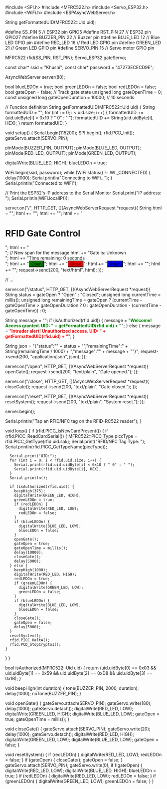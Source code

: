 #include <SPI.h>
#include <MFRC522.h>
#include <Servo_ESP32.h>
#include <WiFi.h>
#include <ESPAsyncWebServer.h>

String getFormattedUID(MFRC522::Uid uid);



#define SS_PIN    5    // ESP32 pin GPIO5
#define RST_PIN   27   // ESP32 pin GPIO27
#define BUZZER_PIN 22   // Buzzer pin
#define BLUE_LED  12   // Blue LED GPIO pin
#define RED_LED   16   // Red LED GPIO pin
#define GREEN_LED 21   // Green LED GPIO pin
#define SERVO_PIN  15   // Servo motor GPIO pin

MFRC522 rfid(SS_PIN, RST_PIN);
Servo_ESP32 gateServo;

const char* ssid = "Khushi";
const char* password = "47273ECECD9E";

AsyncWebServer server(80);

bool blueLEDOn = true;
bool greenLEDOn = false;
bool redLEDOn = false;
bool gateOpen = false; // Track gate state
unsigned long gateOpenTime = 0;
const unsigned long gateOpenDuration = 10000; // 10 seconds

// Function definition
String getFormattedUID(MFRC522::Uid uid) {
  String formattedUID = "";
  for (int i = 0; i < uid.size; i++) {
    formattedUID += (uid.uidByte[i] < 0x10 ? " 0" : " ");
    formattedUID += String(uid.uidByte[i], HEX);
  }
  return formattedUID;
}

void setup() {
  Serial.begin(115200);
  SPI.begin();
  rfid.PCD_Init();
  gateServo.attach(SERVO_PIN);

  pinMode(BUZZER_PIN, OUTPUT);
  pinMode(BLUE_LED, OUTPUT);
  pinMode(RED_LED, OUTPUT);
  pinMode(GREEN_LED, OUTPUT);

  digitalWrite(BLUE_LED, HIGH);
  blueLEDOn = true;

  WiFi.begin(ssid, password);
  while (WiFi.status() != WL_CONNECTED) {
    delay(1000);
    Serial.println("Connecting to WiFi...");
  }
  Serial.println("Connected to WiFi");

  // Print the ESP32's IP address to the Serial Monitor
  Serial.print("IP address: ");
  Serial.println(WiFi.localIP());

  server.on("/", HTTP_GET, [](AsyncWebServerRequest *request){
  String html = "<html><head>";
  html += "<style>";
  html += ".button { width: 100px; height: 100px; font-size: 20px; transition: background-color 0.3s; }";
  html += ".button:hover { background-color: darkgrey; }";
  html += ".button:active { background-color: darkred; }";
  html += ".message { font-size: 24px; font-weight: bold; }"; // New style for the message
  html += "</style>";
  html += "</head><body>";
  html += "<h1>RFID Gate Control</h1>";
  html += "<span class='message' id='statusMessage'></span><br>"; // New span for the message
  html += "Gate is: <span id='gateStatus'>Unknown</span><br>";
  html += "Time remaining: <span id='timer'>0 seconds</span><br>";
  html += "<button class='button' style='background-color: green;' onclick='openGate()'>Open</button>";
  html += "<button class='button' style='background-color: red;' onclick='closeGate()'>Close</button>";
  html += "<button class='button' style='background-color: blue;' onclick='resetSystem()'>Reset</button>";
  html += "<script>";
  html += "function updateStatus() {";
  html += "fetch('/status')";
  html += ".then(response => response.json())";
  html += ".then(data => {";
  html += "document.getElementById('gateStatus').textContent = data.status;";
  html += "document.getElementById('timer').textContent = 'Time remaining: ' + data.remainingTime + ' seconds';";
  html += "if (data.message) document.getElementById('statusMessage').innerHTML = data.message;"; // New line for updating the message
  html += "});";
  html += "}";
  html += "function openGate() {";
  html += "fetch('/open');";
  html += "}";
  html += "function closeGate() {";
  html += "fetch('/close');";
  html += "}";
  html += "function resetSystem() {";
  html += "fetch('/reset');";
  html += "}";
  html += "updateStatus();";
  html += "setInterval(updateStatus, 2000);"; // Update every 2 seconds
  html += "</script>";
  html += "</body></html>";
  request->send(200, "text/html", html);
});

// ...

server.on("/status", HTTP_GET, [](AsyncWebServerRequest *request){
  String status = gateOpen ? "Open" : "Closed";
  unsigned long currentTime = millis();
  unsigned long remainingTime = gateOpen ? (currentTime - gateOpenTime > gateOpenDuration ? 0 : gateOpenDuration - (currentTime - gateOpenTime)) : 0;

  String message = "";
if (isAuthorized(rfid.uid)) {
  message = "<span class='message' style='color: green; font-weight: bold;'>Welcome! Access granted. UID: " + getFormattedUID(rfid.uid) + "</span>";
} else {
  message = "<span class='message' style='color: red; font-weight: bold;'>Intruder alert! Unauthorized access. UID: " + getFormattedUID(rfid.uid) + "</span>";
}

  String json = "{\"status\":\"" + status + "\",\"remainingTime\":" + String(remainingTime / 1000) + ",\"message\":\"" + message + "\"}";
  request->send(200, "application/json", json);
});

  server.on("/open", HTTP_GET, [](AsyncWebServerRequest *request){
    openGate();
    request->send(200, "text/plain", "Gate opened.");
  });

  server.on("/close", HTTP_GET, [](AsyncWebServerRequest *request){
    closeGate();
    request->send(200, "text/plain", "Gate closed.");
  });

  server.on("/reset", HTTP_GET, [](AsyncWebServerRequest *request){
    resetSystem();
    request->send(200, "text/plain", "System reset.");
  });

  server.begin();

  Serial.println("Tap an RFID/NFC tag on the RFID-RC522 reader");
}

void loop() {
  if (rfid.PICC_IsNewCardPresent()) {
    if (rfid.PICC_ReadCardSerial()) {
      MFRC522::PICC_Type piccType = rfid.PICC_GetType(rfid.uid.sak);
      Serial.print("RFID/NFC Tag Type: ");
      Serial.println(rfid.PICC_GetTypeName(piccType));

      Serial.print("UID:");
      for (int i = 0; i < rfid.uid.size; i++) {
        Serial.print(rfid.uid.uidByte[i] < 0x10 ? " 0" : " ");
        Serial.print(rfid.uid.uidByte[i], HEX);
      }
      Serial.println();

      if (isAuthorized(rfid.uid)) {
        beepHigh(375);
        digitalWrite(GREEN_LED, HIGH);
        greenLEDOn = true;
        if (redLEDOn) {
          digitalWrite(RED_LED, LOW);
          redLEDOn = false;
        }
        if (blueLEDOn) {
          digitalWrite(BLUE_LED, LOW);
          blueLEDOn = false;
        }
        openGate();
        gateOpen = true;
        gateOpenTime = millis();
        delay(10000);
        closeGate();
        delay(5000);
      } else {
        beepHigh(1000);
        digitalWrite(RED_LED, HIGH);
        redLEDOn = true;
        if (greenLEDOn) {
          digitalWrite(GREEN_LED, LOW);
          greenLEDOn = false;
        }
        if (blueLEDOn) {
          digitalWrite(BLUE_LED, LOW);
          blueLEDOn = false;
        }
        closeGate();
        gateOpen = false;
        delay(5000);
      }
      resetSystem();
      rfid.PICC_HaltA();
      rfid.PCD_StopCrypto1();
    }
  }
}

bool isAuthorized(MFRC522::Uid uid) {
  return (uid.uidByte[0] == 0x03 &&
          uid.uidByte[1] == 0x59 &&
          uid.uidByte[2] == 0xD8 &&
          uid.uidByte[3] == 0x1B);
}

void beepHigh(int duration) {
  tone(BUZZER_PIN, 2000, duration);
  delay(1000);
  noTone(BUZZER_PIN);
}

void openGate() {
  gateServo.attach(SERVO_PIN);
  gateServo.write(180);
  delay(1000);
  gateServo.detach();
  digitalWrite(RED_LED, LOW);
  digitalWrite(GREEN_LED, HIGH);
  digitalWrite(BLUE_LED, LOW);
  gateOpen = true;
  gateOpenTime = millis();
}

void closeGate() {
  gateServo.attach(SERVO_PIN);
  gateServo.write(20);
  delay(1000);
  gateServo.detach();
  digitalWrite(RED_LED, HIGH);
  digitalWrite(GREEN_LED, LOW);
  digitalWrite(BLUE_LED, LOW);
  gateOpen = false;
}

void resetSystem() {
  if (redLEDOn) {
    digitalWrite(RED_LED, LOW);
    redLEDOn = false;
  }
  if (gateOpen) {
    closeGate();
    gateOpen = false;
  }
  gateServo.attach(SERVO_PIN);
  gateServo.write(0);
  if (!gateOpen) {
    digitalWrite(RED_LED, LOW);
    digitalWrite(BLUE_LED, HIGH);
    blueLEDOn = true;
  }
  if (redLEDOn) {
    digitalWrite(RED_LED, LOW);
    redLEDOn = false;
  }
  if (greenLEDOn) {
    digitalWrite(GREEN_LED, LOW);
    greenLEDOn = false;
  }
}
